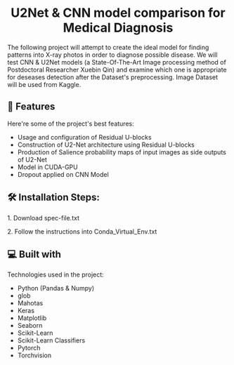 <h1 align="center" id="title">U2Net & CNN model comparison for Medical Diagnosis</h1>

<p id="description">The following project will attempt to create the ideal model for finding patterns into X-ray photos in order to diagnose possible disease. We will test CNN & U2Net models (a State-Of-The-Art Image processing method of Postdoctoral Researcher Xuebin Qin) and examine which one is appropriate for deseases detection after the Dataset's preprocessing. 
Image Dataset will be used from Kaggle.</p>


  
  
<h2>🧐 Features</h2>

Here're some of the project's best features:
 
*   Usage and configuration of Residual U-blocks
*   Construction of U2-Net architecture using Residual U-blocks
*   Production of Salience probability maps of input images as side outputs of U2-Net
*   Model in CUDA-GPU
*   Dropout applied on CNN Model

<h2>🛠️ Installation Steps:</h2>

<p>1. Download spec-file.txt</p>

<p>2. Follow the instructions into Conda_Virtual_Env.txt</p>
    
<h2>💻 Built with</h2>

Technologies used in the project:

*   Python (Pandas & Numpy)
*   glob
*   Mahotas
*   Keras
*   Matplotlib
*   Seaborn
*   Scikit-Learn
*   Scikit-Learn Classifiers
*   Pytorch
*   Torchvision
